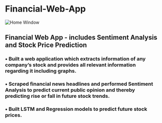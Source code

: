 # Financial-Web-App
![Home Window](https://github.com/rohillayash20/Financial-Web-App/tree/main/src/home.png)
## Financial Web App - includes Sentiment Analysis and Stock Price Prediction
### • Built a web application which extracts information of any company’s stock and provides all relevant information regarding it including graphs.
### • Scraped financial news headlines and performed Sentiment Analysis to predict current public opinion and thereby predicting rise or fall in future stock trends.
### • Built LSTM and Regression models to predict future stock prices.
